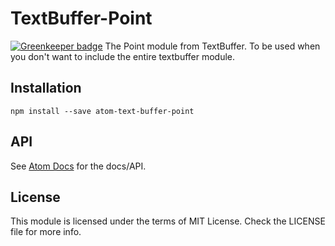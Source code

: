 # TextBuffer-Point

[![Greenkeeper badge](https://badges.greenkeeper.io/steelbrain/atom-text-buffer-point.svg)](https://greenkeeper.io/)
The Point module from TextBuffer. To be used when you don't want to include the entire textbuffer module.

## Installation

```
npm install --save atom-text-buffer-point
```

## API

See [Atom Docs](https://atom.io/docs/api/v1.4.0/Point) for the docs/API.

## License
This module is licensed under the terms of MIT License. Check the LICENSE file for more info.
